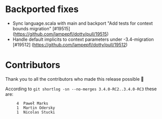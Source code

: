 # Backported fixes

- Sync language.scala with main and backport "Add tests for context bounds migration" [#19515] (https://github.com/lampepfl/dotty/pull/19515)
- Handle default implicits to context parameters under -3.4-migration [#19512] (https://github.com/lampepfl/dotty/pull/19512)

# Contributors

Thank you to all the contributors who made this release possible 🎉

According to `git shortlog -sn --no-merges 3.4.0-RC2..3.4.0-RC3` these are:

```
     4	Paweł Marks
     1	Martin Odersky
     1	Nicolas Stucki

```
